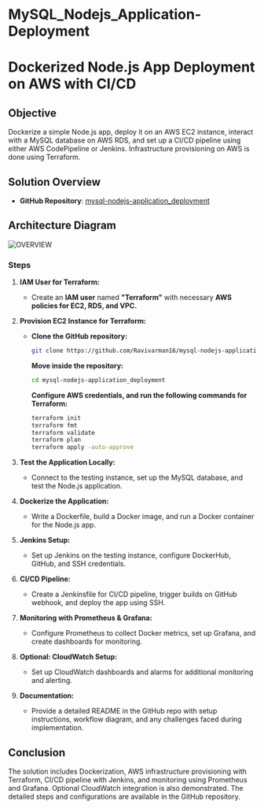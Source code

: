 # MySQL_Nodejs_Application-Deployment

# Dockerized Node.js App Deployment on AWS with CI/CD

## Objective
Dockerize a simple Node.js app, deploy it on an AWS EC2 instance, interact with a MySQL database on AWS RDS, and set up a CI/CD pipeline using either AWS CodePipeline or Jenkins. Infrastructure provisioning on AWS is done using Terraform.

## Solution Overview
- **GitHub Repository**: [mysql-nodejs-application_deployment](https://github.com/Ravivarman16/mysql-nodejs-application_deployment.git)

## Architecture Diagram
![OVERVIEW](https://github.com/Ravivarman16/mysql-nodejs-application_deployment/assets/129171351/8da842f3-c98d-4e62-b1ab-86767b4bf862)

### Steps

1. **IAM User for Terraform:**
   - Create an **IAM user** named **"Terraform"** with necessary **AWS policies for EC2, RDS, and VPC.**

2. **Provision EC2 Instance for Terraform:**
   - **Clone the GitHub repository:**
     ```bash
     git clone https://github.com/Ravivarman16/mysql-nodejs-application_deployment.git
     ```
     **Move inside the repository:**
     ```bash
     cd mysql-nodejs-application_deployment
     ```
     **Configure AWS credentials, and run the following commands for Terraform:**
     ```bash
     terraform init
     terraform fmt
     terraform validate
     terraform plan
     terraform apply -auto-approve
     ```

4. **Test the Application Locally:**
   - Connect to the testing instance, set up the MySQL database, and test the Node.js application.

5. **Dockerize the Application:**
   - Write a Dockerfile, build a Docker image, and run a Docker container for the Node.js app.

6. **Jenkins Setup:**
   - Set up Jenkins on the testing instance, configure DockerHub, GitHub, and SSH credentials.

7. **CI/CD Pipeline:**
   - Create a Jenkinsfile for CI/CD pipeline, trigger builds on GitHub webhook, and deploy the app using SSH.

8. **Monitoring with Prometheus & Grafana:**
   - Configure Prometheus to collect Docker metrics, set up Grafana, and create dashboards for monitoring.

9. **Optional: CloudWatch Setup:**
   - Set up CloudWatch dashboards and alarms for additional monitoring and alerting.

10. **Documentation:**
    - Provide a detailed README in the GitHub repo with setup instructions, workflow diagram, and any challenges faced during implementation.

## Conclusion
The solution includes Dockerization, AWS infrastructure provisioning with Terraform, CI/CD pipeline with Jenkins, and monitoring using Prometheus and Grafana. Optional CloudWatch integration is also demonstrated. The detailed steps and configurations are available in the GitHub repository.
